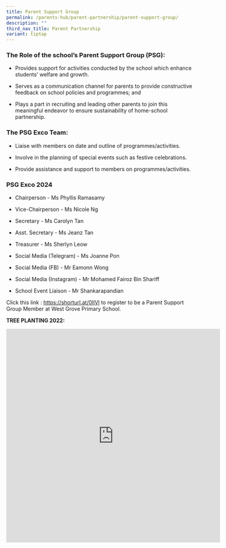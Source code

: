 ```yaml
---
title: Parent Support Group
permalink: /parents-hub/parent-partnership/parent-support-group/
description: ""
third_nav_title: Parent Partnership
variant: tiptap
---
```

<h3>The Role of the school’s Parent Support Group (PSG):</h3>
<ul>
<li>
<p>Provides support for activities conducted by the school which enhance
students’ welfare and growth.</p>
</li>
<li>
<p>Serves as a communication channel for parents to provide constructive
feedback on school policies and programmes; and</p>
</li>
<li>
<p>Plays a part in recruiting and leading other parents to join this meaningful
endeavor to ensure sustainability of home-school partnership.</p>
</li>
</ul>
<h3>The PSG Exco Team:&nbsp;</h3>
<ul>
<li>
<p>Liaise with members on date and outline of programmes/activities.</p>
</li>
<li>
<p>Involve in the planning of special events such as festive celebrations.</p>
</li>
<li>
<p>Provide assistance and support to members on programmes/activities.</p>
</li>
</ul>
<h3>PSG Exco 2024</h3>
<ul>
<li>
<p>Chairperson - Ms Phyllis Ramasamy</p>
</li>
<li>
<p>Vice-Chairperson - Ms Nicole Ng</p>
</li>
<li>
<p>Secretary - Ms Carolyn Tan</p>
</li>
<li>
<p>Asst. Secretary - Ms Jeanz Tan</p>
</li>
<li>
<p>Treasurer - Ms Sherlyn Leow</p>
</li>
<li>
<p>Social Media (Telegram) - Ms Joanne Pon</p>
</li>
<li>
<p>Social Media (FB) - Mr Eamonn Wong</p>
</li>
<li>
<p>Social Media (Instagram) - Mr Mohamed Fairoz Bin Shariff</p>
</li>
<li>
<p>School Event Liaison - Mr Shankarapandian</p>
<p></p>
</li>
</ul>
<p>Click this link : <a href="https://shorturl.at/0IlVl" rel="noopener noreferrer nofollow" target="_blank">https://shorturl.at/0IlVl</a> to register
to be a Parent Support Group Member at West Grove Primary School.</p>
<p></p>
<p><strong>TREE PLANTING 2022:</strong>
</p>
<div class="iframe-wrapper">
<iframe height="569" width="569" allowfullscreen="true" frameborder="0" src="https://docs.google.com/presentation/d/e/2PACX-1vQO_htxzim6kQTThXcXIGQ_x_DSuzWsXL59BwI0OgZRbR__rX2OBKjDqpInWzbou_f--x0KDUHeajDd/embed?start=true&amp;loop=true&amp;delayms=3000"></iframe>
</div>
<p></p>